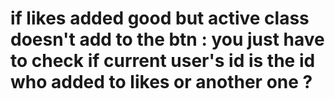 # if likes added good but active class doesn't add to the btn : you just have to check if current user's id is the id who added to likes or another one ? 